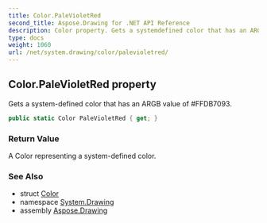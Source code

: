```yaml
---
title: Color.PaleVioletRed
second_title: Aspose.Drawing for .NET API Reference
description: Color property. Gets a systemdefined color that has an ARGB value of FFDB7093
type: docs
weight: 1060
url: /net/system.drawing/color/palevioletred/
---
```

## Color.PaleVioletRed property

Gets a system-defined color that has an ARGB value of #FFDB7093.

```csharp
public static Color PaleVioletRed { get; }
```

### Return Value

A Color representing a system-defined color.

### See Also

* struct [Color](../)
* namespace [System.Drawing](../../color/)
* assembly [Aspose.Drawing](../../../)


